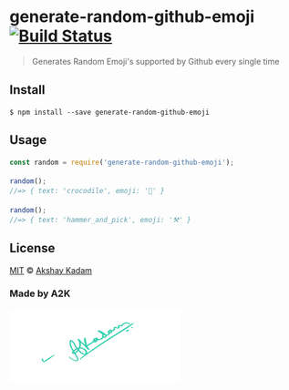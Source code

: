 # generate-random-github-emoji [![Build Status](https://travis-ci.org/deadcoder0904/generate-random-github-emoji.svg?branch=master)](https://travis-ci.org/deadcoder0904/generate-random-github-emoji)

> Generates Random Emoji's supported by Github every single time

## Install

```
$ npm install --save generate-random-github-emoji
```

## Usage

```js
const random = require('generate-random-github-emoji');

random();
//=> { text: 'crocodile', emoji: '🐊' }

random();
//=> { text: 'hammer_and_pick', emoji: '⚒' }
```

## License

[MIT](LICENSE.md) © [Akshay Kadam](https://github.com/deadcoder0904)

### Made by A2K

<img src="sign.png" alt="Sign" width=300 height=130 />
